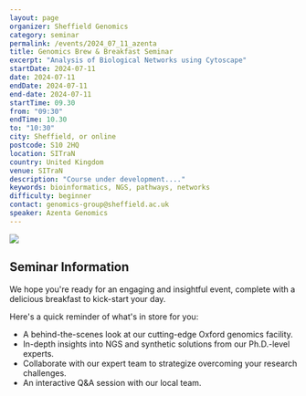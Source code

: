 ```yaml
---
layout: page
organizer: Sheffield Genomics
category: seminar
permalink: /events/2024_07_11_azenta
title: Genomics Brew & Breakfast Seminar
excerpt: "Analysis of Biological Networks using Cytoscape"
startDate: 2024-07-11
date: 2024-07-11
endDate: 2024-07-11
end-date: 2024-07-11
startTime: 09.30
from: "09:30"
endTime: 10.30
to: "10:30"
city: Sheffield, or online
postcode: S10 2HQ
location: SITraN
country: United Kingdom
venue: SITraN
description: "Course under development...."
keywords: bioinformatics, NGS, pathways, networks
difficulty: beginner
contact: genomics-group@sheffield.ac.uk
speaker: Azenta Genomics
---
```


![](https://ci3.googleusercontent.com/meips/ADKq_NZy9tljc6ZJIEJ8sqcPD-YleHhgb-4J4ToA0LkHW7mK172JYvNya_M_DcjuW94Z3sUNZnOoyYRcuyb9F5teazXt_MovSSUqoMZNvEqMpDciEJgLxSgDlkIhYvkJbVP9OX_Bah5ymfoSUMfOWyqsqUIKdPlLUeQR5ghc9yBqmFIl00zmc_LNZd3v85VHj-XfAt3fU8zWAvTORP9JoOcs0DJQBNijwB76eZmEKBit1QGETeVF_eoIlBvsfXKUwgTO3gjfgmeChV3kFGH3WrahR6tUacOgv3AkddUb927F1gnuum3bEQ=s0-d-e1-ft#https://web.azenta.com/hs-fs/hubfs/06-2024%20GEN%20NGS%20-%20UK%20Seminar%20Series/10010-D_OxfordLab-Seminars_EM-Hero-Lrg4@3x.jpg?width=1200&upscale=true&name=10010-D_OxfordLab-Seminars_EM-Hero-Lrg4@3x.jpg)

## Seminar Information

We hope you're ready for an engaging and insightful event, complete with a delicious breakfast to kick-start your day.

Here's a quick reminder of what's in store for you:

- A behind-the-scenes look at our cutting-edge Oxford genomics facility.
- In-depth insights into NGS and synthetic solutions from our Ph.D.-level experts.
- Collaborate with our expert team to strategize overcoming your research challenges.
- An interactive Q&A session with our local team.
